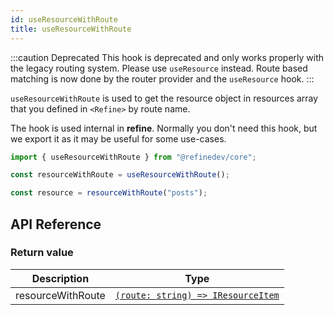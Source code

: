 ```yaml
---
id: useResourceWithRoute
title: useResourceWithRoute
---
```


:::caution Deprecated
This hook is deprecated and only works properly with the legacy routing system. Please use `useResource` instead. Route based matching is now done by the router provider and the `useResource` hook.
:::

`useResourceWithRoute` is used to get the resource object in resources array that you defined in `<Refine>` by route name.

The hook is used internal in **refine**. Normally you don't need this hook, but we export it as it may be useful for some use-cases.

```ts
import { useResourceWithRoute } from "@refinedev/core";

const resourceWithRoute = useResourceWithRoute();

const resource = resourceWithRoute("posts");
```

## API Reference

### Return value

| Description       | Type                                                                                      |
| ----------------- | ----------------------------------------------------------------------------------------- |
| resourceWithRoute | [`(route: string) => IResourceItem`](/api-reference/core/interfaces.md#resourceitemprops) |

